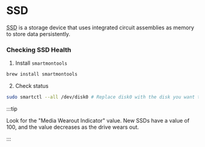 # SSD

<abbr title="Solid State Drive">SSD</abbr> is a storage device that uses integrated circuit assemblies as memory to store data persistently.

### Checking SSD Health

1. Install `smartmontools`

```bash
brew install smartmontools
```

2. Check status

```bash
sudo smartctl --all /dev/disk0 # Replace disk0 with the disk you want to check
```

:::tip

Look for the "Media Wearout Indicator" value. New SSDs have a value of 100, and the value decreases as the drive wears out.

:::
